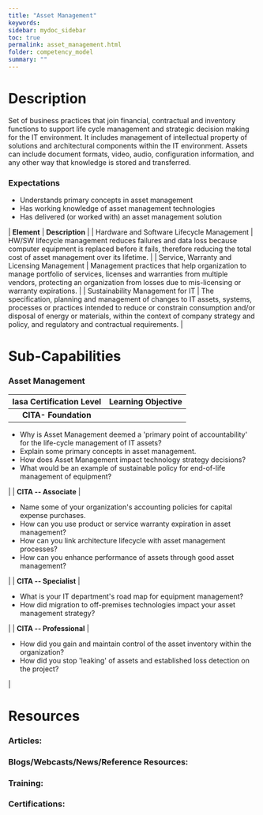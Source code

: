 ```yaml
---
title: "Asset Management"
keywords: 
sidebar: mydoc_sidebar
toc: true
permalink: asset_management.html
folder: competency_model
summary: ""
---
```


Description
===========

Set of business practices that join financial, contractual and inventory functions to support life cycle management and strategic decision making for the IT environment. It includes management of intellectual property of solutions and architectural components within the IT environment. Assets can include document formats, video, audio, configuration information, and any other way that knowledge is stored and transferred.

### **Expectations**

-   Understands primary concepts in asset management
-   Has working knowledge of asset management technologies
-   Has delivered (or worked with) an asset management solution

| **Element** | **Description** |
| Hardware and Software Lifecycle Management | HW/SW lifecycle management reduces failures and data loss because computer equipment is replaced before it fails, therefore reducing the total cost of asset management over its lifetime. |
| Service, Warranty and Licensing Management | Management practices that help organization to manage portfolio of services, licenses and warranties from multiple vendors, protecting an organization from losses due to mis-licensing or warranty expirations. |
| Sustainability Management for IT | The specification, planning and management of changes to IT assets, systems, processes or practices intended to reduce or constrain consumption and/or disposal of energy or materials, within the context of company strategy and policy, and regulatory and contractual requirements. |

Sub-Capabilities
================

### **Asset Management**

| **Iasa Certification Level** | **Learning Objective** |
| :-: | :-: |
| **CITA- Foundation** |

-   Why is Asset Management deemed a 'primary point of accountability' for the life-cycle management of IT assets?
-   Explain some primary concepts in asset management.
-   How does Asset Management impact technology strategy decisions?
-   What would be an example of sustainable policy for end-of-life management of equipment?

 |
| **CITA -- Associate** |

-   Name some of your organization's accounting policies for capital expense purchases.
-   How can you use product or service warranty expiration in asset management?
-   How can you link architecture lifecycle with asset management processes?
-   How can you enhance performance of assets through good asset management?

 |
| **CITA -- Specialist** |

-   What is your IT department's road map for equipment management?
-   How did migration to off-premises technologies impact your asset management strategy?

 |
| **CITA -- Professional** |

-   How did you gain and maintain control of the asset inventory within the organization?
-   How did you stop 'leaking' of assets and established loss detection on the project?

 |

Resources
=========

### **Articles:**

### **Blogs/Webcasts/News/Reference Resources:**

### **Training:**

### **Certifications:**

